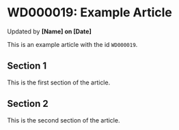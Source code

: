 # WD000019: Example Article #
Updated by **[Name] on [Date]**

This is an example article with the id `WD000019`.

## Section 1

This is the first section of the article.

## Section 2

This is the second section of the article.
